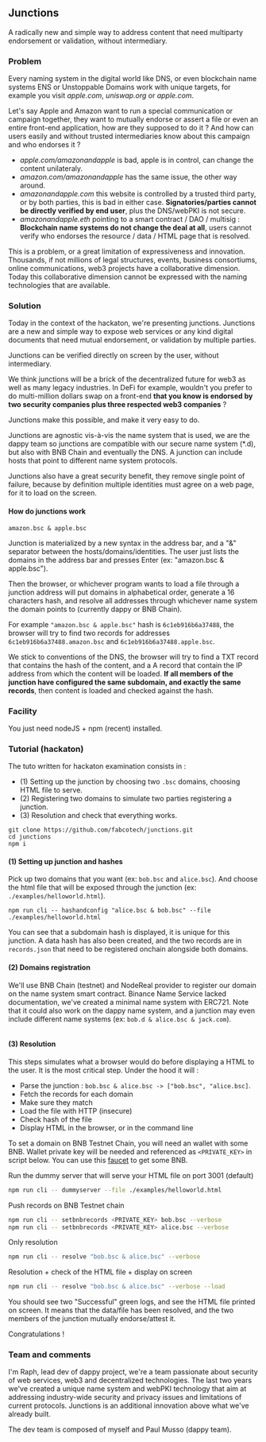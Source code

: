 ## Junctions

A radically new and simple way to address content that need multiparty endorsement or validation, without intermediary.

### Problem

Every naming system in the digital world like DNS, or even blockchain name systems ENS or Unstoppable Domains work with unique targets, for example you visit _apple.com_, _uniswap.org_ or _apple.com_.

Let's say Apple and Amazon want to run a special communication or campaign together, they want to mutually endorse or assert a file or even an entire front-end application, how are they supposed to do it ? And how can users easily and without trusted intermediaries know about this campaign and who endorses it ?

- _apple.com/amazonandapple_ is bad, apple is in control, can change the content unilateraly.
- _amazon.com/amazonandapple_ has the same issue, the other way around.
- _amazonandapple.com_ this website is controlled by a trusted third party, or by both parties, this is bad in either case. **Signatories/parties cannot be directly verified by end user**, plus the DNS/webPKI is not secure.
- _amazonandapple.eth_ pointing to a smart contract / DAO / multisig : **Blockchain name systems do not change the deal at all**, users cannot verify who endorses the resource / data / HTML page that is resolved.

This is a problem, or a great limitation of expressiveness and innovation. Thousands, if not millions of legal structures, events, business consortiums, online communications, web3 projects have a collaborative dimension. Today this collaborative dimension cannot be expressed with the naming technologies that are available.

### Solution

Today in the context of the hackaton, we're presenting junctions. Junctions are a new and simple way to expose web services or any kind digital documents that need mutual endorsement, or validation by multiple parties.

Junctions can be verified directly on screen by the user, without intermediary.

We think junctions will be a brick of the decentralized future for web3 as well as many legacy industries. In DeFi for example, wouldn't you prefer to do multi-million dollars swap on a front-end **that you know is endorsed by two security companies plus three respected web3 companies** ?

Junctions make this possible, and make it very easy to do.

Junctions are agnostic vis-à-vis the name system that is used, we are the dappy team so junctions are compatible with our secure name system (\*.d), but also with BNB Chain and eventually the DNS. A junction can include hosts that point to different name system protocols.

Junctions also have a great security benefit, they remove single point of failure, because by definition multiple identities must agree on a web page, for it to load on the screen.

#### How do junctions work

`amazon.bsc & apple.bsc`

Junction is materialized by a new syntax in the address bar, and a "&" separator between the hosts/domains/identities. The user just lists the domains in the address bar and presses Enter (ex: "amazon.bsc & apple.bsc").

Then the browser, or whichever program wants to load a file through a junction address will put domains in alphabetical order, generate a 16 characters hash, and resolve all addresses through whichever name system the domain points to (currently dappy or BNB Chain).

For example `"amazon.bsc & apple.bsc"` hash is `6c1eb916b6a37488`, the browser will try to find two records for addresses `6c1eb916b6a37488.amazon.bsc` and `6c1eb916b6a37488.apple.bsc`.

We stick to conventions of the DNS, the browser will try to find a TXT record that contains the hash of the content, and a A record that contain the IP address from which the content will be loaded. **If all members of the junction have configured the same subdomain, and exactly the same records**, then content is loaded and checked against the hash.

### Facility

You just need nodeJS + npm (recent) installed.

### Tutorial (hackaton)

The tuto written for hackaton examination consists in :

- (1) Setting up the junction by choosing two `.bsc` domains, choosing HTML file to serve.
- (2) Registering two domains to simulate two parties registering a junction.
- (3) Resolution and check that everything works.

```
git clone https://github.com/fabcotech/junctions.git
cd junctions
npm i
```

#### (1) Setting up junction and hashes

Pick up two domains that you want (ex: `bob.bsc` and `alice.bsc`). And choose the html file that will be exposed through the junction (ex: `./examples/helloworld.html`).

```
npm run cli -- hashandconfig "alice.bsc & bob.bsc" --file ./examples/helloworld.html
```

You can see that a subdomain hash is displayed, it is unique for this junction. A data hash has also been created, and the two records are in `records.json` that need to be registered onchain alongside both domains.

#### (2) Domains registration

We'll use BNB Chain (testnet) and NodeReal provider to register our domain on the name system smart contract. Binance Name Service lacked documentation, we've created a minimal name system with ERC721. Note that it could also work on the dappy name system, and a junction may even include different name systems (ex: `bob.d & alice.bsc & jack.com`).

```

```

#### (3) Resolution

This steps simulates what a browser would do before displaying a HTML to the user. It is the most critical step. Under the hood it will :

- Parse the junction : `bob.bsc & alice.bsc -> ["bob.bsc", "alice.bsc]`.
- Fetch the records for each domain
- Make sure they match
- Load the file with HTTP (insecure)
- Check hash of the file
- Display HTML in the browser, or in the command line

To set a domain on BNB Testnet Chain, you will need an wallet with some BNB. Wallet private key will be needed and referenced as `<PRIVATE_KEY>` in script below. You can use this [faucet](https://testnet.bnbchain.org/faucet-smart) to get some BNB.

Run the dummy server that will serve your HTML
file on port 3001 (default)

```sh
npm run cli -- dummyserver --file ./examples/helloworld.html
```

Push records on BNB Testnet chain

```sh
npm run cli -- setbnbrecords <PRIVATE_KEY> bob.bsc --verbose
npm run cli -- setbnbrecords <PRIVATE_KEY> alice.bsc --verbose
```

Only resolution

```sh
npm run cli -- resolve "bob.bsc & alice.bsc" --verbose
```

Resolution + check of the HTML file + display on screen

```sh
npm run cli -- resolve "bob.bsc & alice.bsc" --verbose --load
```

You should see two "Successful" green logs, and see the HTML file printed on screen. It means that the data/file has been resolved, and the two members of the junction mutually endorse/attest it.

Congratulations !

### Team and comments

I'm Raph, lead dev of dappy project, we're a team passionate about security of web services, web3 and decentralized technologies. The last two years we've created a unique name system and webPKI technology that aim at addressing industry-wide security and privacy issues and limitations of current protocols. Junctions is an additional innovation above what we've already built.

The dev team is composed of myself and Paul Musso (dappy team).

```

```
